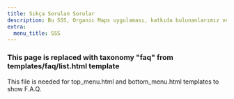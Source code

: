 ```yaml
---
title: Sıkça Sorulan Sorular
description: Bu SSS, Organic Maps uygulaması, katkıda bulunanlarımız ve projemiz hakkında birçok sorunun yanıtını içermektedir
extra:
  menu_title: SSS
---
```


### This page is replaced with taxonomy "faq" from templates/faq/list.html template

This file is needed for top_menu.html and bottom_menu.html templates to show F.A.Q.
